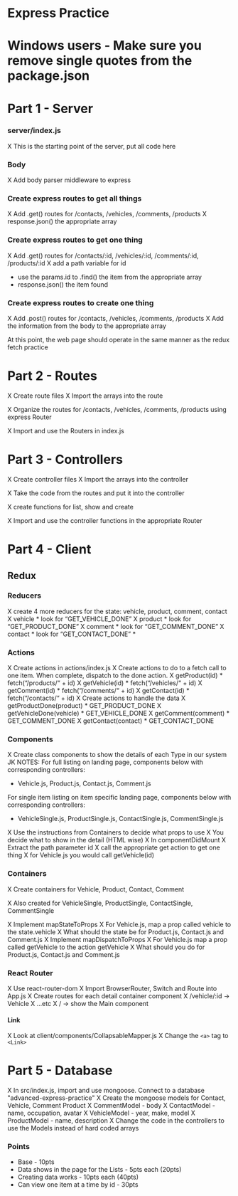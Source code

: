 # Express Practice

# Windows users - Make sure you remove single quotes from the package.json

# Part 1 - Server

### server/index.js
X This is the starting point of the server, put all code here

### Body
X Add body parser middleware to express

### Create express routes to get all things
X Add .get() routes for /contacts, /vehicles, /comments, /products
X response.json() the appropriate array

### Create express routes to get one thing
X Add .get() routes for /contacts/:id, /vehicles/:id, /comments/:id, /products/:id
X add a path variable for id
* use the params.id to .find() the item from the appropriate array
* response.json() the item found

### Create express routes to create one thing
X Add .post() routes for /contacts, /vehicles, /comments, /products
X Add the information from the body to the appropriate array

At this point, the web page should operate in the same manner as the redux fetch practice

# Part 2 - Routes
X Create route files
X Import the arrays into the route

X Organize the routes for /contacts, /vehicles, /comments, /products using express Router

X Import and use the Routers in index.js

# Part 3 - Controllers
X Create controller files
X Import the arrays into the controller

X Take the code from the routes and put it into the controller

X create functions for list, show and create

X Import and use the controller functions in the appropriate Router

# Part 4 - Client

## Redux

### Reducers
X create 4 more reducers for the state: vehicle, product, comment, contact
X vehicle
    * look for “GET_VEHICLE_DONE”
X product
    * look for “GET_PRODUCT_DONE”
X comment
    * look for “GET_COMMENT_DONE”
X contact
    * look for “GET_CONTACT_DONE”
*

### Actions
X Create actions in actions/index.js
X Create actions to do to a fetch call to one item. When complete, dispatch to the done action.
    X getProduct(id)
        * fetch(“/products/“ + id)
    X getVehicle(id)
        * fetch(“/vehicles/“ + id)
    X getComment(id)
        * fetch(“/comments/“ + id)
    X getContact(id)
        * fetch(“/contacts/“ + id)
X Create actions to handle the data
    X getProductDone(product)
        * GET_PRODUCT_DONE
    X getVehicleDone(vehicle)
        * GET_VEHICLE_DONE
    X getComment(comment)
        * GET_COMMENT_DONE
    X getContact(contact)
        * GET_CONTACT_DONE


### Components
X Create class components to show the details of each Type in our system
JK NOTES:
For full listing on landing page, components below with corresponding controllers:
* Vehicle.js, Product.js, Contact.js, Comment.js

For single item listing on item specific landing page, components below with corresponding controllers:
* VehicleSingle.js, ProductSingle.js, ContactSingle.js, CommentSingle.js

X Use the instructions from Containers to decide what props to use
X You decide what to show in the detail (HTML wise)
X In componentDidMount
    X Extract the path parameter id
    X call the appropriate get action to get one thing
    X for Vehicle.js you would call getVehicle(id)

### Containers
X Create containers for Vehicle, Product, Contact, Comment

X Also created for VehicleSingle, ProductSingle, ContactSingle, CommentSingle

X Implement mapStateToProps
    X For Vehicle.js, map a prop called vehicle to the state.vehicle
    X What should the state be for Product.js, Contact.js and Comment.js
X Implement mapDispatchToProps
    X For Vehicle.js map a prop called getVehicle to the action getVehicle
    X What should you do for Product.js, Contact.js and Comment.js

### React Router
X Use react-router-dom
X Import BrowserRouter, Switch and Route into App.js
X Create routes for each detail container component
    X /vehicle/:id -> Vehicle
    X …etc
    X / -> show the Main component

#### Link
X Look at client/components/CollapsableMapper.js
X Change the `<a>` tag to `<Link>`

# Part 5 - Database
X In src/index.js, import and use mongoose. Connect to a database "advanced-express-practice"
X Create the mongoose models for Contact, Vehicle, Comment Product
X CommentModel - body
X ContactModel - name, occupation, avatar
X VehicleModel - year, make, model
X ProductModel - name, description
X Change the code in the controllers to use the Models instead of hard coded arrays

### Points
* Base - 10pts
* Data shows in the page for the Lists - 5pts each (20pts)
* Creating data works - 10pts each (40pts)
* Can view one item at a time by id - 30pts
